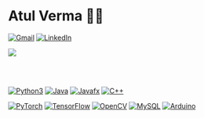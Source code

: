 # Atul Verma :technologist:

[![Gmail](https://img.shields.io/badge/-Gmail-red?style=social&logo=gmail&link=mailto:atul18027@iiitd.ac.in)](mailto:atul18027@iiitd.ac.in)
[![LinkedIn](https://img.shields.io/badge/-LinkedIn-blue?style=social&logo=linkedin&link=https://www.linkedin.com/in/atul-verma-15a8851a6/)](https://www.linkedin.com/in/atul-verma-15a8851a6/)

<a href="https://github.com/atulv07/github-readme-stats">
  <img align="center" src="https://github-readme-stats.vercel.app/api?username=atulv07&show_icons=true&theme=dark&hide=stars&include_all_commits=true" />
</a>

<br></br>
<!-- [![trophy](https://github-profile-trophy.vercel.app/?username=atulv07&theme=onestar&column=4&margin-w=15&margin-h=15)](https://github.com/ryo-ma/github-profile-trophy) -->

[![Python3](https://img.shields.io/badge/-Python3-brightgreen?style=flat&logo=python&link=https://github.com/atulv07/)](https://github.com/atulv07/)
[![Java](https://img.shields.io/badge/-Java-orange?style=flat&logo=java&link=https://github.com/atulv07/)](https://github.com/atulv07/)
[![Javafx](https://img.shields.io/badge/-JavaFX-red?style=flat&logo=java&link=https://github.com/atulv07/)](https://github.com/atulv07/)
[![C++](https://img.shields.io/badge/c++-%2300599C.svg?style=flat-square&logo=c%2B%2B&logoColor=white&link=https://github.com/atulv07/)](https://github.com/atulv07/)


[![PyTorch](https://img.shields.io/badge/PyTorch-%23EE4C2C.svg?style=flat-square&logo=PyTorch&logoColor=white&link=https://github.com/atulv07/)](https://github.com/atulv07/)
[![TensorFlow](https://img.shields.io/badge/javascript-%23323330.svg?style=flat-square&logo=javascript&logoColor=%23F7DF1E&link=https://github.com/atulv07/)](https://github.com/atulv07/)
[![OpenCV](https://img.shields.io/badge/opencv-%23white.svg?style=flat-square&logo=opencv&logoColor=white&logo=react&link=https://github.com/atulv07/)](https://github.com/atulv07/)
[![MySQL](https://img.shields.io/badge/-MySQL-white?style=flat&logo=mysql&link=https://github.com/atulv07/)](https://github.com/atulv07/)
[![Arduino](https://img.shields.io/badge/-Arduino-black?style=flat&logo=Arduino&link=https://github.com/atulv07/)](https://github.com/atulv07/)
